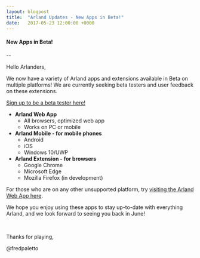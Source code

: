 ```yaml
---
layout: blogpost
title:  "Arland Updates - New Apps in Beta!"
date:   2017-05-23 12:00:00 +0000
---
```


#### New Apps in Beta!

--

Hello Arlanders,

We now have a variety of Arland apps and extensions available in Beta on multiple platforms! We are currently seeking beta testers and user feedback on these extensions.

[Sign up to be a beta tester here!](../arlandw/staff-app)

- **Arland Web App**
    - ​All browsers, optimized web app
    - Works on PC or mobile
- **Arland Mobile - for mobile phones**
    - ​Android
    - iOS
    - Windows 10/UWP
- **Arland Extension - for browsers**
    - ​Google Chrome
    - Microsoft Edge
    - Mozilla Firefox (in development)

For those who are on any other unsupported platform, try [visiting the Arland Web App here](../arlandapp/index).

We hope you enjoy using these apps to stay up-to-date with everything Arland, and we look forward to seeing you back in June!

<br>

Thanks for playing,

@fredpaletto
